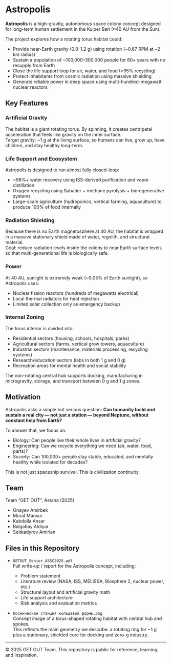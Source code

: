# Astropolis

**Astropolis** is a high-gravity, autonomous space colony concept designed for long-term human settlement in the Kuiper Belt (≈40 AU from the Sun).

The project explores how a rotating torus habitat could:
- Provide near-Earth gravity (0.8–1.2 g) using rotation (~0.67 RPM at ~2 km radius)
- Sustain a population of ~100,000–300,000 people for 80+ years with no resupply from Earth
- Close the life support loop for air, water, and food (>95% recycling)
- Protect inhabitants from cosmic radiation using massive shielding
- Generate reliable power in deep space using multi-hundred-megawatt nuclear reactors

## Key Features

### Artificial Gravity
The habitat is a giant rotating torus. By spinning, it creates centripetal acceleration that feels like gravity on the inner surface.  
Target gravity: ~1 g at the living surface, so humans can live, grow up, have children, and stay healthy long-term.

### Life Support and Ecosystem
Astropolis is designed to run almost fully closed-loop:
- ~98%+ water recovery using ISS-derived purification and vapor distillation
- Oxygen recycling using Sabatier + methane pyrolysis + bioregenerative systems
- Large-scale agriculture (hydroponics, vertical farming, aquaculture) to produce 100% of food internally

### Radiation Shielding
Because there is no Earth magnetosphere at 40 AU, the habitat is wrapped in a massive stationary shield made of water, regolith, and structural material.  
Goal: reduce radiation levels inside the colony to near Earth surface levels so that multi-generational life is biologically safe.

### Power
At 40 AU, sunlight is extremely weak (~0.05% of Earth sunlight), so Astropolis uses:
- Nuclear fission reactors (hundreds of megawatts electrical)
- Local thermal radiators for heat rejection
- Limited solar collection only as emergency backup

### Internal Zoning
The torus interior is divided into:
- Residential sectors (housing, schools, hospitals, parks)
- Agricultural sectors (farms, vertical grow towers, aquaculture)
- Industrial sectors (maintenance, materials processing, recycling systems)
- Research/education sectors (labs in both 1 g and 0 g)
- Recreation areas for mental health and social stability

The non-rotating central hub supports docking, manufacturing in microgravity, storage, and transport between 0 g and 1 g zones.

## Motivation

Astropolis asks a simple but serious question:
**Can humanity build and sustain a real city — not just a station — beyond Neptune, without constant help from Earth?**

To answer that, we focus on:
- Biology: Can people live their whole lives in artificial gravity?
- Engineering: Can we recycle everything we need (air, water, food, parts)?
- Society: Can 100,000+ people stay stable, educated, and mentally healthy while isolated for decades?

This is not just spaceship survival. This is civilization continuity.

## Team

Team “GET OUT”, Astana (2025)

- Onayev Amirbek  
- Murat Mansur  
- Kabdolla Ansar  
- Balgabay Aldiyar  
- Seitkadyrov Amirlan  

## Files in this Repository

- `GETOUT_Senior_ASSC2025.pdf`  
  Full write-up / report for the Astropolis concept, including:
  - Problem statement
  - Literature review (NASA, ISS, MELiSSA, Biosphere 2, nuclear power, etc.)
  - Structural layout and artificial gravity math
  - Life support architecture
  - Risk analysis and evaluation metrics

- `Космическая станция кольцевой формы.png`  
  Concept image of a torus-shaped rotating habitat with central hub and spokes.  
  This reflects the main geometry we describe: a rotating ring for ~1 g plus a stationary, shielded core for docking and zero-g industry.

---

© 2025 GET OUT Team. This repository is public for reference, learning, and inspiration.
